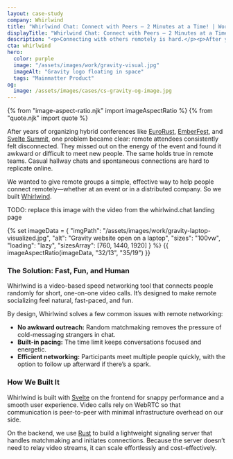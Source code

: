 ```yaml
---
layout: case-study
company: Whirlwind
title: "Whirlwind Chat: Connect with Peers – 2 Minutes at a Time! | Work"
displayTitle: "Whirlwind Chat: Connect with Peers – 2 Minutes at a Time"
description: "<p>Connecting with others remotely is hard.</p><p>After years of running hybrid conferences, we noticed a recurring problem: remote attendees often felt isolated, disconnected from the onsite energy, and unable to engage meaningfully with others. We built Whirlwind to fix that: it's a fun and intuitive tool for remote groups to connect, interact, and build new relationships.</p>"
cta: whirlwind
hero:
  color: purple
  image: "/assets/images/work/gravity-visual.jpg"
  imageAlt: "Gravity logo floating in space"
  tags: "Mainmatter Product"
og:
  image: /assets/images/cases/cs-gravity-og-image.jpg
---
```


{% from "image-aspect-ratio.njk" import imageAspectRatio %} {% from "quote.njk" import quote %}

<div class="case-study__section">
  <div class="case-study__text">
    <p>After years of organizing hybrid conferences like <a href="https://eurorust.eu">EuroRust</a>, <a href="https://emberfest.eu">EmberFest</a>, and <a href="https://sveltesummit.com">Svelte Summit</a>, one problem became clear: remote attendees consistently felt disconnected. They missed out on the energy of the event and found it awkward or difficult to meet new people. The same holds true in remote teams. Casual hallway chats and spontaneous connections are hard to replicate online.
    </p>
    <p>
       We wanted to give remote groups a simple, effective way to help people connect remotely—whether at an event or in a distributed company. So we built <a href="https://whirlwind.chat">Whirlwind</a>.</p>
  </div>
</div>

TODO: replace this image with the video from the whirlwind.chat landing page

<div class="case-study__section">
  {% set imageData = {
    "imgPath": "/assets/images/work/gravity-laptop-visualized.jpg",
    "alt": "Gravity website open on a laptop",  
    "sizes": "100vw",
    "loading": "lazy",
    "sizesArray": [760, 1440, 1920]
  } %}
  {{ imageAspectRatio(imageData, "32/13", "35/19") }}
</div>

<div class="case-study__section">
  <h3 class="case-study__heading">The Solution: Fast, Fun, and Human</h3>
  <div class="case-study__text">
    <p>Whirlwind is a video-based speed networking tool that connects people randomly for short, one-on-one video calls. It’s designed to make remote socializing feel natural, fast-paced, and fun.</p>
      <p>
      By design, Whirlwind solves a few common issues with remote networking:</p>
    <ul class="text-with-list__list text-with-list__list--unordered">
    <li class="text-with-list__item"><span><strong class="strong">No awkward outreach:</strong> Random matchmaking removes the pressure of cold-messaging strangers in chat.</span></li>
    <li class="text-with-list__item"><span><strong class="strong">Built-in pacing:</strong> The time limit keeps conversations focused and energetic.</span></li>
    <li class="text-with-list__item"><span><strong class="strong">Efficient networking:</strong> Participants meet multiple people quickly, with the option to follow up afterward if there’s a spark.</span></li>
    </ul>
  </div>
</div>

<div class="case-study__section">
  <h3 class="case-study__heading">How We Built It</h3>
  <div class="case-study__text">
    <p>Whirlwind is built with <a href="/svelte-consulting/">Svelte</a> on the frontend for snappy performance and a smooth user experience. Video calls rely on WebRTC so that communication is peer-to-peer with minimal infrastructure overhead on our side.</p>
      <p>
      On the backend, we use <a href="/rust-consulting/">Rust</a> to build a lightweight signaling server that handles matchmaking and initiates connections. Because the server doesn’t need to relay video streams, it can scale effortlessly and cost-effectively.</p>
  </div>
</div>
